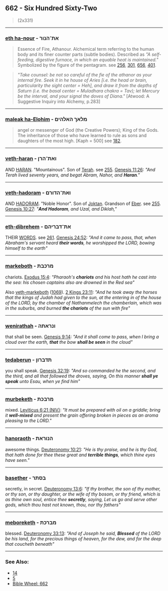 ## 662 - Six Hundred Sixty-Two
> (2x331)

---

### [eth ha-nour](/keys/ATh-HNVR) - את־הנור
> Essence of Fire, Athanour. Alchemical term referring to the human body and its finer counter parts (subtle bodies). Described as *"A self-feeding, digestive furnace, in which an equable heat is maintained."* Symbolized by the figure of the pentagram. see [256](256), [301](301), [656](656), [401](401).

> *"Take counsel: be not so careful of the fie of the athanor as your internal fire. Seek it in he house of Aries [i.e. the head or brain, particularity the sight center = Heh], and draw it from the depths of Saturn (i.e. the basal center = Muladhara chakra = Tav); let Mercury be the interval, and your signal the doves of Diana."* [Atwood: A Suggestive Inquiry into Alchemy, p.283]

---

### [maleak ha-Elohim](/keys/MLAKf.HALHIM) - מלאך האלהים
> angel or messenger of God (the Creative Powers); King of the Gods. The inheritance of those who have learned to rule as sons and daughters of the most high. [Kaph = 500] see [182](182).

---

### [veth-haran](/keys/ATh-HRN) - ואת־הרן
AND [HARAN](/keys/HRN). "Mountainous". Son of [Terah](/keys/TRCh). see [255](255). [Genesis 11:26](https://biblehub.com/genesis/11-26.htm): *"And Terah lived seventy years, and begat Abram, Nahor, and **Haran**."*

---

### [veth-hadoram](/keys/VATh-HDVRM) - ואת־הדורם
AND [HADORAM](/keys/HDVRM). "Noble Honor". Son of [Joktan](/keys/IQTN). Grandson of [Eber](/keys/OBR). see [255](255). [Genesis 10:27](https://biblehub.com/genesis/10-27.htm): *"**And Hadoram**, and Uzal, and Diklah,"*

---

### [eth-dibrehem](/keys/ATh-DBRIHM) - את־דבריהם
THEIR [WORDS](/keys/DBRIHM). see [261](261). [Genesis 24:52](https://biblehub.com/genesis/24-52.htm): *"And it came to pass, that, when Abraham's servant heard **their words**, he worshipped the LORD, bowing himself to the earth"*

---

### [markeboth](/keys/MRKBTh) - מרכבת
chariots. [Exodus 15:4](https://biblehub.com/exodus/15-4.htm): *"Pharaoh's **chariots** and his host hath he cast into the sea: his chosen captains also are drowned in the Red sea"*

Also [veth-markeboth](/keys/VATh-MRKBTh) ([1069](1069)). [2 Kings 23:11](https://biblehub.com/2_kings/23-11.htm): *"And he took away the horses that the kings of Judah had given to the sun, at the entering in of the house of the LORD, by the chamber of Nathanmelech the chamberlain, which was in the suburbs, and burned **the chariots** of the sun with fire"*

---

### [wenirathah](/keys/VNRAThH) - ונראתה
that shall be seen. [Genesis 9:14](https://biblehub.com/genesis/9-14.htm): *"And it shall come to pass, when I bring a cloud over the earth, **that** the bow **shall be seen** in the cloud"*

---

### [tedaberun](/keys/ThDBRVN) - תדברון
you shall speak. [Genesis 32:19](https://biblehub.com/genesis/32-19.htm): *"And so commanded he the second, and the third, and all that followed the droves, saying, On this manner **shall ye speak** unto Esau, when ye find him"*

---

### [murbeketh](/keys/MRBKTh) - מרבכת
mixed. [Leviticus 6:21 (NIV)](https://biblehub.com/leviticus/6-21.htm): *"It must be prepared with oil on a griddle; bring it **well-mixed** and present the grain offering broken in pieces as an aroma pleasing to the LORD."*

---

### [hanoraoth](/keys/HNVRATh) - הנוראת
awesome things. [Deuteronomy 10:21](https://biblehub.com/deuteronomy/10-21.htm): *"He is thy praise, and he is thy God, that hath done for thee these great and **terrible things**, which thine eyes have seen."*

---

### [basether](/keys/BSThR) - בסתר
secretly, in secret. [Deuteronomy 13:6](https://biblehub.com/deuteronomy/13-6.htm): *"If thy brother, the son of thy mother, or thy son, or thy daughter, or the wife of thy bosom, or thy friend, which is as thine own soul, entice thee **secretly**, saying, Let us go and serve other gods, which thou hast not known, thou, nor thy fathers"*

---

### [meboreketh](/keys/MBRKTh) - מברכת
blessed. [Deuteronomy 33:13](https://biblehub.com/deuteronomy/33-13.htm): *"And of Joseph he said, **Blessed** of the LORD be his land, for the precious things of heaven, for the dew, and for the deep that coucheth beneath"*

---

### See Also:

- [14](14)
- [5](5)
- [Bible Wheel: 662](https://www.biblewheel.com//GR/GR_Database.php?SearchBy_Gematria=662)
